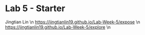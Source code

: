 # Lab 5 - Starter
Jingtian Lin \n
https://jingtianlin19.github.io/Lab-Week-5/expose \n
https://jingtianlin19.github.io/Lab-Week-5/explore \n